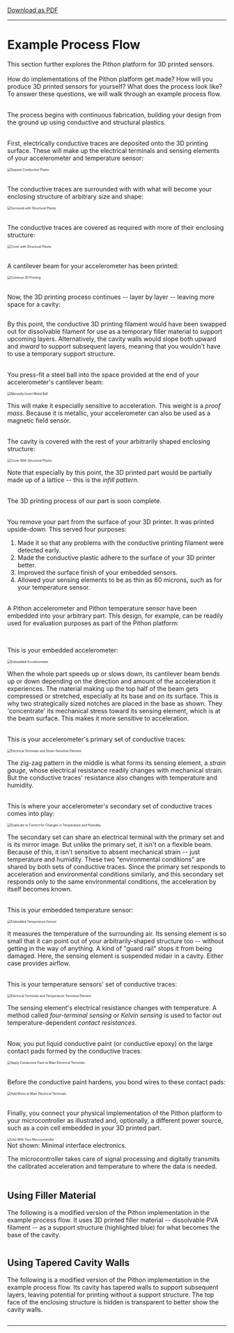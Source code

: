 [Download as PDF](https://raw.githubusercontent.com/keeganmjgreen/3D-Printed-Sensors-Development-Platform/main/pdf/Example-Process-Flow.pdf)

----

# Example Process Flow

This section further explores the Pithon platform for 3D printed sensors. \
​ \
How do implementations of the Pithon platform get made? How will you produce 3D printed sensors for yourself? What does the process look like? To answer these questions, we will walk through an example process flow. \
​

The process begins with continuous fabrication, building your design from the ground up using conductive and structural plastics. \
​

First, electrically conductive traces are deposited onto the 3D printing surface. These will make up the electrical terminals and sensing elements of your accelerometer and temperature sensor:

<img src="https://raw.githubusercontent.com/keeganmjgreen/3D-Printed-Sensors-Manual-Demo/main/img/Example-Process-Flow/Figure%20(1).png" alt="Deposit Conductive Plastic" style="zoom:50%;" /> \
​

The conductive traces are surrounded with with what will become your enclosing structure of arbitrary size and shape:

<img src="https://raw.githubusercontent.com/keeganmjgreen/3D-Printed-Sensors-Manual-Demo/main/img/Example-Process-Flow/Figure%20(2).png" alt="Surround with Structural Plastic" style="zoom:50%;" /> \
​

The conductive traces are covered as required with more of their enclosing structure:

<img src="https://raw.githubusercontent.com/keeganmjgreen/3D-Printed-Sensors-Manual-Demo/main/img/Example-Process-Flow/Figure%20(3).png" alt="Cover with Structural Plastic" style="zoom:50%;" /> \
​

A cantilever beam for your accelerometer has been printed:

<img src="https://raw.githubusercontent.com/keeganmjgreen/3D-Printed-Sensors-Manual-Demo/main/img/Example-Process-Flow/Figure%20(4).png" alt="Continue 3D Printing" style="zoom:50%;" /> \
​

Now, the 3D printing process continues -- layer by layer -- leaving more space for a cavity:

<img src="https://raw.githubusercontent.com/keeganmjgreen/3D-Printed-Sensors-Manual-Demo/main/img/Example-Process-Flow/Figure%20(5).png" alt="" style="zoom:50%;" />

By this point, the conductive 3D printing filament would have been swapped out for dissolvable filament for use as a temporary filler material to support upcoming layers. Alternatively, the cavity walls would slope both upward and *inward* to support subsequent layers, meaning that you wouldn't have to use a temporary support structure. \
​

You press-fit a steel ball into the space provided at the end of your accelerometer's cantilever beam:

<img src="https://raw.githubusercontent.com/keeganmjgreen/3D-Printed-Sensors-Manual-Demo/main/img/Example-Process-Flow/Figure%20(6).png" alt="Manually Insert Metal Ball" style="zoom:50%;" />

This will make it especially sensitive to acceleration. This weight is a *proof mass*. Because it is metallic, your accelerometer can also be used as a magnetic field sensor. \
​

The cavity is covered with the rest of your arbitrarily shaped enclosing structure:

<img src="https://raw.githubusercontent.com/keeganmjgreen/3D-Printed-Sensors-Manual-Demo/main/img/Example-Process-Flow/Figure%20(7).png" alt="Cover With Structural Plastic" style="zoom:50%;" />

Note that especially by this point, the 3D printed part would be partially made up of a lattice -- this is the *infill pattern*. \
​

The 3D printing process of our part is soon complete. \
​

You remove your part from the surface of your 3D printer. It was printed upside-down. This served four purposes:

 1. Made it so that any problems with the conductive printing filament were detected early.
 2. Made the conductive plastic adhere to the surface of your 3D printer better.
 3. Improved the surface finish of your embedded sensors.
 4. Allowed your sensing elements to be as thin as 60 microns, such as for your temperature sensor. \
    ​

A Pithon accelerometer and Pithon temperature sensor have been embedded into your arbitrary part. This design, for example, can be readily used for evaluation purposes as part of the Pithon platform:

<img src="https://raw.githubusercontent.com/keeganmjgreen/3D-Printed-Sensors-Manual-Demo/main/img/Example-Process-Flow/Figure%20(8).png" alt="" style="zoom:50%;" /> \
​

This is your embedded accelerometer:

<img src="https://raw.githubusercontent.com/keeganmjgreen/3D-Printed-Sensors-Manual-Demo/main/img/Example-Process-Flow/Figure%20(9).png" alt="Embedded Accelerometer" style="zoom:50%;" />

When the whole part speeds up or slows down, its cantilever beam bends up or down depending on the direction and amount of the acceleration it experiences. The material making up the top half of the beam gets compressed or stretched, especially at its base and on its surface. This is why two strategically sized notches are placed in the base as shown. They 'concentrate' its mechanical stress toward its sensing element, which is at the beam surface. This makes it more sensitive to acceleration. \
​

This is your accelerometer's primary set of conductive traces:

<img src="https://raw.githubusercontent.com/keeganmjgreen/3D-Printed-Sensors-Manual-Demo/main/img/Example-Process-Flow/Figure%20(10).png" alt="Electrical Terminals and Strain-Sensitive Element" style="zoom:50%;" />

The zig-zag pattern in the middle is what forms its sensing element, a *strain gauge*, whose electrical resistance readily changes with mechanical strain. But the conductive traces' resistance also changes with temperature and humidity. \
​

This is where your accelerometer's secondary set of conductive traces comes into play:

<img src="https://raw.githubusercontent.com/keeganmjgreen/3D-Printed-Sensors-Manual-Demo/main/img/Example-Process-Flow/Figure%20(11).png" alt="Duplicate to Correct for Changes in Temperature and Humidity" style="zoom:50%;" />

The secondary set can share an electrical terminal with the primary set and is its mirror image. But unlike the primary set, it isn't on a flexible beam. Because of this, it isn't sensitive to absent mechanical strain -- just temperature and humidity. These two "environmental conditions" are shared by both sets of conductive traces. Since the primary set responds to acceleration and environmental conditions similarly, and this secondary set responds only to the same environmental conditions, the acceleration by itself becomes known. \
​

This is your embedded temperature sensor:

<img src="https://raw.githubusercontent.com/keeganmjgreen/3D-Printed-Sensors-Manual-Demo/main/img/Example-Process-Flow/Figure%20(12).png" alt="Embedded Temperature Sensor" style="zoom:50%;" />

It measures the temperature of the surrounding air. Its sensing element is so small that it can point out of your arbitrarily-shaped structure too -- without getting in the way of anything. A kind of "guard rail" stops it from being damaged. Here, the sensing element is suspended midair in a cavity. Either case provides airflow. \
​

This is your temperature sensors' set of conductive traces:

<img src="https://raw.githubusercontent.com/keeganmjgreen/3D-Printed-Sensors-Manual-Demo/main/img/Example-Process-Flow/Figure%20(13).png" alt="Electrical Terminals and Temperature-Sensitive Element" style="zoom:50%;" />

The sensing element's electrical resistance changes with temperature. A method called *four-terminal sensing* or *Kelvin sensing* is used to factor out temperature-dependent *contact resistances*. \
​

Now, you put liquid conductive paint (or conductive epoxy) on the large contact pads formed by the conductive traces:

<img src="https://raw.githubusercontent.com/keeganmjgreen/3D-Printed-Sensors-Manual-Demo/main/img/Example-Process-Flow/Figure%20(14).png" alt="Apply Conductive Paint to Main Electrical Terminals" style="zoom:50%;" /> \
​

Before the conductive paint hardens, you bond wires to these contact pads:

<img src="https://raw.githubusercontent.com/keeganmjgreen/3D-Printed-Sensors-Manual-Demo/main/img/Example-Process-Flow/Figure%20(15-2).png" alt="Add Wires to Main Electrical Terminals" style="zoom:50%;" /> \
​

Finally, you connect your physical implementation of the Pithon platform to your microcontroller as illustrated and, optionally, a different power source, such as a coin cell embedded in your 3D printed part.

<img src="https://raw.githubusercontent.com/keeganmjgreen/3D-Printed-Sensors-Manual-Demo/main/img/Example-Process-Flow/Figure%20(16).png" alt="Use With Your Microcontroller" style="zoom:50%;" /> \
Not shown: Minimal interface electronics.

The microcontroller takes care of signal processing and digitally transmits the calibrated acceleration and temperature to where the data is needed. \
​

## Using Filler Material

The following is a modified version of the Pithon implementation in the example process flow. It uses 3D printed filler material -- dissolvable PVA filament -- as a support structure (highlighted blue) for what becomes the base of the cavity.

<img src="https://raw.githubusercontent.com/keeganmjgreen/3D-Printed-Sensors-Manual-Demo/main/img/Example-Process-Flow/platform_2%20with%20Filler%20Material.png" alt="" style="zoom:100%;" />

## Using Tapered Cavity Walls

The following is a modified version of the Pithon implementation in the example process flow. Its cavity has tapered walls to support subsequent layers, leaving potential for printing without a support structure. The top face of the enclosing structure is hidden is transparent to better show the cavity walls.

<img src="https://raw.githubusercontent.com/keeganmjgreen/3D-Printed-Sensors-Manual-Demo/main/img/Example-Process-Flow/platform_2%20with%20Tapered%20Cavity%20Walls.png" alt="" style="zoom:100%;" />

----
